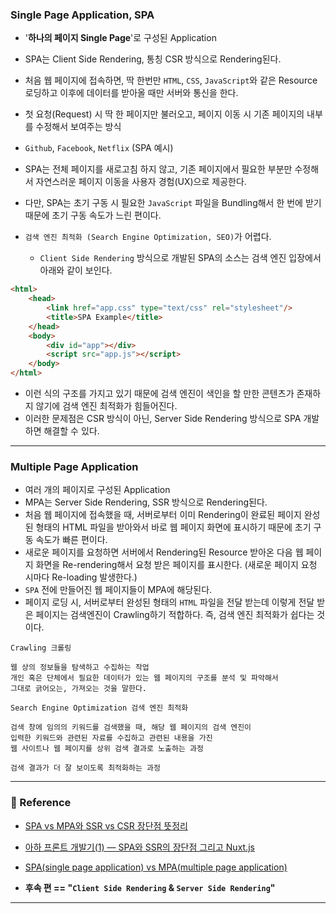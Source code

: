 
### Single Page Application, SPA

- '**하나의 페이지 Single Page**'로 구성된 Application
- SPA는 Client Side Rendering, 통칭 CSR 방식으로 Rendering된다.
- 처음 웹 페이지에 접속하면, 딱 한번만 `HTML`, `CSS`, `JavaScript`와 같은 Resource
	로딩하고 이후에 데이터를 받아올 때만 서버와 통신을 한다.
- 첫 요청(Request) 시 딱 한 페이지만 불러오고, 페이지 이동 시
	기존 페이지의 내부를 수정해서 보여주는 방식
- `Github`, `Facebook`, `Netflix` (SPA 예시)
- SPA는 전체 페이지를 새로고침 하지 않고, 기존 페이지에서 필요한 부분만
	수정해서 자연스러운 페이지 이동을 사용자 경험(UX)으로 제공한다.
- 다만, SPA는 초기 구동 시 필요한 `JavaScript` 파일을 Bundling해서
	한 번에 받기 때문에 초기 구동 속도가 느린 편이다.
	
- `검색 엔진 최적화 (Search Engine Optimization, SEO)`가 어렵다.
	- `Client Side Rendering` 방식으로 개발된 SPA의 소스는
		검색 엔진 입장에서 아래와 같이 보인다.
		
``` html
<html>
	<head>
		<link href="app.css" type="text/css" rel="stylesheet"/>
		<title>SPA Example</title>
	</head>
	<body>
		<div id="app"></div>
		<script src="app.js"></script>
	</body>
</html>
```

- 이런 식의 구조를 가지고 있기 때문에 검색 엔진이 색인을 할 만한 콘텐츠가
	존재하지 않기에 검색 엔진 최적화가 힘들어진다.
- 이러한 문제점은 CSR 방식이 아닌, Server Side Rendering 방식으로
	SPA 개발하면 해결할 수 있다.

---

### Multiple Page Application

- 여러 개의 페이지로 구성된 Application
- MPA는 Server Side Rendering, SSR 방식으로 Rendering된다.
- 처음 웹 페이지에 접속했을 때, 서버로부터 이미 Rendering이 완료된 페이지
	완성된 형태의 HTML 파일을 받아와서 바로 웹 페이지 화면에 표시하기 때문에
	초기 구동 속도가 빠른 편이다.
- 새로운 페이지를 요청하면 서버에서 Rendering된 Resource 받아온 다음
	웹 페이지 화면을 Re-rendering해서 요청 받은 페이지를 표시한다.
	(새로운 페이지 요청 시마다 Re-loading 발생한다.)
- `SPA`  전에 만들어진 웹 페이지들이 MPA에 해당된다.
- 페이지 로딩 시, 서버로부터 완성된 형태의 `HTML` 파일을 전달 받는데
	이렇게 전달 받은 페이지는 검색엔진이 Crawling하기 적합하다.
	즉, 검색 엔진 최적화가 쉽다는 것이다.

```
Crawling 크롤링

웹 상의 정보들을 탐색하고 수집하는 작업
개인 혹은 단체에서 필요한 데이터가 있는 웹 페이지의 구조를 분석 및 파악해서
그대로 긁어오는, 가져오는 것을 말한다.
```

```
Search Engine Optimization 검색 엔진 최적화

검색 창에 임의의 키워드를 검색했을 때, 해당 웹 페이지의 검색 엔진이
입력한 키워드와 관련된 자료를 수집하고 관련된 내용을 가진 
웹 사이트나 웹 페이지를 상위 검색 결과로 노출하는 과정

검색 결과가 더 잘 보이도록 최적화하는 과정
```

---

### 📔 Reference

- [SPA vs MPA와 SSR vs CSR 장단점 뜻정리](https://hanamon.kr/spa-mpa-ssr-csr-%EC%9E%A5%EB%8B%A8%EC%A0%90-%EB%9C%BB%EC%A0%95%EB%A6%AC/)
- [아하 프론트 개발기(1) — SPA와 SSR의 장단점 그리고 Nuxt.js](https://medium.com/aha-official/%EC%95%84%ED%95%98-%ED%94%84%EB%A1%A0%ED%8A%B8-%EA%B0%9C%EB%B0%9C%EA%B8%B0-1-spa%EC%99%80-ssr%EC%9D%98-%EC%9E%A5%EB%8B%A8%EC%A0%90-%EA%B7%B8%EB%A6%AC%EA%B3%A0-nuxt-js-cafdc3ac2053)
- [SPA(single page application) vs MPA(multiple page application)](https://blog.naver.com/sthwin/221214109560)

- **후속 편 == "`Client Side Rendering` & `Server Side Rendering`"**
---
